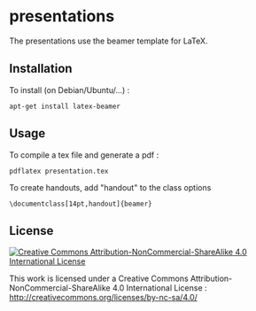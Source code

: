 presentations
=============

The presentations use the beamer template for LaTeX.

Installation
------------

To install (on Debian/Ubuntu/...) :

`apt-get install latex-beamer`

Usage
-----

To compile a tex file and generate a pdf :

`pdflatex presentation.tex`

To create handouts, add "handout" to the class options

    \documentclass[14pt,handout]{beamer}

License
-------

[![Creative Commons Attribution-NonCommercial-ShareAlike 4.0 International License](http://i.creativecommons.org/l/by-nc-sa/4.0/88x31.png)](http://creativecommons.org/licenses/by-nc-sa/4.0/
)

This work is licensed under a Creative Commons Attribution-NonCommercial-ShareAlike 4.0 International License : 
http://creativecommons.org/licenses/by-nc-sa/4.0/
